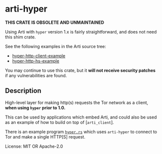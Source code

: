 # arti-hyper

**THIS CRATE IS OBSOLETE AND UNMAINTAINED**

Using Arti with `hyper` version 1.x is fairly straightforward,
and does not need this shim crate.

See the following examples in the Arti source tree:

 * [hyper-http-client-example](https://gitlab.torproject.org/tpo/core/arti/-/tree/main/examples/hyper/hyper-http-client-example?ref_type=heads)
 * [hyper-http-hs-example](https://gitlab.torproject.org/tpo/core/arti/-/tree/main/examples/hyper/hyper-http-hs-example?ref_type=heads)

You may continue to use this crate, but it
**will not receive security patches**
if any vulnerabilities are found.

## Description

High-level layer for making http(s) requests the Tor network as a client,
**when using `hyper` prior to 1.0.**

This can be used by applications which embed Arti,
and could also be used as an example of how to build on top of [`arti_client`].

There is an example program [`hyper.rs`] which uses `arti-hyper`
to connect to Tor and make a single HTTP\[S] request.

[`hyper.rs`]: <https://gitlab.torproject.org/tpo/core/arti/-/blob/main/crates/arti-hyper/examples/hyper.rs>

License: MIT OR Apache-2.0

